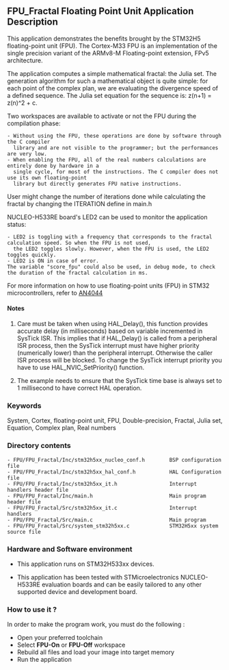 ## <b>FPU_Fractal Floating Point Unit Application Description</b>

  This application demonstrates the benefits brought by the STM32H5 floating-point unit (FPU). The Cortex-M33 FPU is
  an implementation of the single precision variant of the ARMv8-M Floating-point extension, FPv5 architecture.

  The application computes a simple mathematical fractal: the Julia set.
  The generation algorithm for such a mathematical object is quite simple:
  for each point of the complex plan, we are evaluating the divergence speed of a defined sequence. 
  The Julia set equation for the sequence is: z(n+1) = z(n)^2 + c.

  Two workspaces are available to activate or not the FPU during the compilation phase:

    - Without using the FPU, these operations are done by software through the C compiler
      library and are not visible to the programmer; but the performances are very low.
    - When enabling the FPU, all of the real numbers calculations are entirely done by hardware in a
      single cycle, for most of the instructions. The C compiler does not use its own floating-point
      library but directly generates FPU native instructions.

  User might change the number of iterations done while calculating the fractal by changing the ITERATION define in main.h

  NUCLEO-H533RE board's LED2 can be used to monitor the application status:

    - LED2 is toggling with a frequency that corresponds to the fractal calculation speed. So when the FPU is not used,
      the LED2 toggles slowly. However, when the FPU is used, the LED2 toggles quickly.
    - LED2 is ON in case of error.
    The variable "score_fpu" could also be used, in debug mode, to check the duration of the fractal calculation in ms.

  For more information on how to use floating-point units (FPU) in STM32 microcontrollers, refer to [AN4044](http://www.st.com/st-web-ui/static/active/en/resource/technical/document/application_note/DM00047230.pdf)

#### <b>Notes</b>

 1. Care must be taken when using HAL_Delay(), this function provides accurate delay (in milliseconds)
    based on variable incremented in SysTick ISR. This implies that if HAL_Delay() is called from
    a peripheral ISR process, then the SysTick interrupt must have higher priority (numerically lower)
    than the peripheral interrupt. Otherwise the caller ISR process will be blocked.
    To change the SysTick interrupt priority you have to use HAL_NVIC_SetPriority() function.

 2. The example needs to ensure that the SysTick time base is always set to 1 millisecond
    to have correct HAL operation.

### <b>Keywords</b>

System, Cortex, floating-point unit, FPU, Double-precision, Fractal, Julia set, Equation, Complex plan, Real numbers

### <b>Directory contents</b>

    - FPU/FPU_Fractal/Inc/stm32h5xx_nucleo_conf.h        BSP configuration file
    - FPU/FPU_Fractal/Inc/stm32h5xx_hal_conf.h           HAL Configuration file
    - FPU/FPU_Fractal/Inc/stm32h5xx_it.h                 Interrupt handlers header file
    - FPU/FPU_Fractal/Inc/main.h                         Main program header file
    - FPU/FPU_Fractal/Src/stm32h5xx_it.c                 Interrupt handlers
    - FPU/FPU_Fractal/Src/main.c                         Main program
    - FPU/FPU_Fractal/Src/system_stm32h5xx.c             STM32H5xx system source file

### <b>Hardware and Software environment</b>

  - This application runs on STM32H533xx devices.

  - This application has been tested with STMicroelectronics NUCLEO-H533RE
    evaluation boards and can be easily tailored to any other supported device and development board.

### <b>How to use it ?</b>

In order to make the program work, you must do the following :

  - Open your preferred toolchain
  - Select **FPU-On** or **FPU-Off** workspace
  - Rebuild all files and load your image into target memory
  - Run the application


